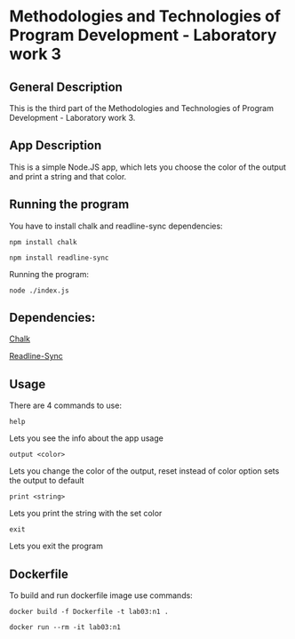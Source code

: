 # Methodologies and Technologies of Program Development - Laboratory work 3

## General Description

This is the third part of the Methodologies and Technologies of Program Development - Laboratory work 3. 

## App Description

This is a simple Node.JS app, which lets you choose the color of the output and print a string and that color.

## Running the program

You have to install chalk and readline-sync dependencies:

    npm install chalk

    npm install readline-sync

Running the program:

    node ./index.js

## Dependencies:

[Chalk](https://github.com/chalk/chalk.git)

[Readline-Sync](https://github.com/anseki/readline-sync.git)

## Usage

There are 4 commands to use:

    help

Lets you see the info about the app usage

    output <color>

Lets you change the color of the output, reset instead of color option sets the output to default

    print <string>

Lets you print the string with the set color

    exit

Lets you exit the program

## Dockerfile

To build and run dockerfile image use commands:

    docker build -f Dockerfile -t lab03:n1 .

    docker run --rm -it lab03:n1
